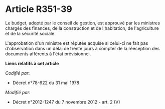 # Article R351-39

Le budget, adopté par le conseil de gestion, est approuvé par les ministres chargés des finances, de la construction et de
l'habitation, de l'agriculture et de la sécurité sociale. 

L'approbation d'un ministre est réputée acquise si celui-ci ne fait pas d'observation dans un délai de trente jours à compter
de la réeception des documents afférents à l'état prévisionnel.

**Liens relatifs à cet article**

_Codifié par_:

  - Décret n°78-622 du 31 mai 1978

_Modifié par_:

  - Décret n°2012-1247 du 7 novembre 2012 - art. 2 (V)
